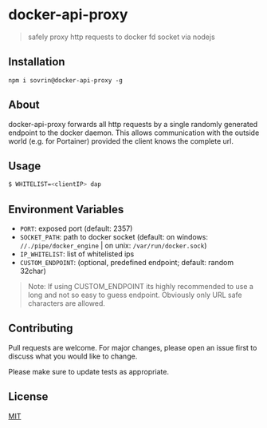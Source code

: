# docker-api-proxy

> safely proxy http requests to docker fd socket via nodejs

## Installation

```npm
npm i sovrin@docker-api-proxy -g
```

## About
docker-api-proxy forwards all http requests by a single randomly generated endpoint to the docker daemon. This allows communication with the outside world (e.g. for Portainer) provided the client knows the complete url.

## Usage

```bash
$ WHITELIST=<clientIP> dap
```

## Environment Variables

- `PORT`: exposed port (default: 2357)
- `SOCKET_PATH`: path to docker socket (default: on windows: `//./pipe/docker_engine` | on unix: `/var/run/docker.sock`)
- `IP_WHITELIST`: list of whitelisted ips
- `CUSTOM_ENDPOINT`: (optional, predefined endpoint; default: random 32char)

> Note: If using CUSTOM_ENDPOINT its highly recommended to use a long and not so easy to guess endpoint. Obviously only URL safe characters are allowed. 

## Contributing
Pull requests are welcome. For major changes, please open an issue first to discuss what you would like to change.

Please make sure to update tests as appropriate.

## License
[MIT](https://choosealicense.com/licenses/mit/)
